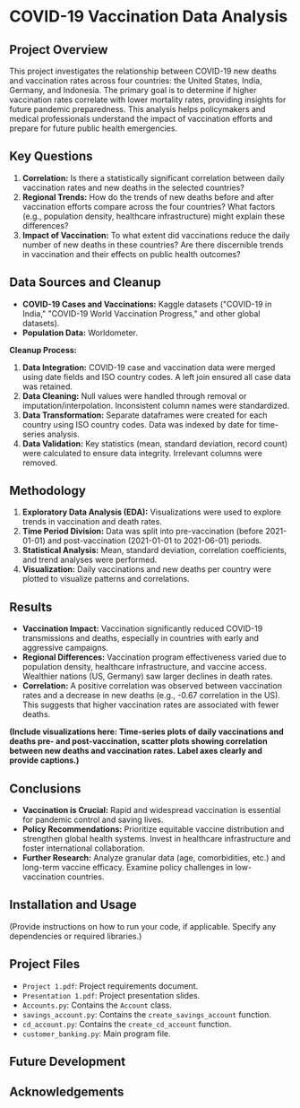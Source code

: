 # COVID-19 Vaccination Data Analysis

## Project Overview

This project investigates the relationship between COVID-19 new deaths and vaccination rates across four countries: the United States, India, Germany, and Indonesia.  The primary goal is to determine if higher vaccination rates correlate with lower mortality rates, providing insights for future pandemic preparedness.  This analysis helps policymakers and medical professionals understand the impact of vaccination efforts and prepare for future public health emergencies.

## Key Questions

1. **Correlation:** Is there a statistically significant correlation between daily vaccination rates and new deaths in the selected countries?
2. **Regional Trends:** How do the trends of new deaths before and after vaccination efforts compare across the four countries? What factors (e.g., population density, healthcare infrastructure) might explain these differences?
3. **Impact of Vaccination:** To what extent did vaccinations reduce the daily number of new deaths in these countries? Are there discernible trends in vaccination and their effects on public health outcomes?

## Data Sources and Cleanup

* **COVID-19 Cases and Vaccinations:** Kaggle datasets ("COVID-19 in India," "COVID-19 World Vaccination Progress," and other global datasets).
* **Population Data:** Worldometer.

**Cleanup Process:**

1. **Data Integration:** COVID-19 case and vaccination data were merged using date fields and ISO country codes. A left join ensured all case data was retained.
2. **Data Cleaning:** Null values were handled through removal or imputation/interpolation. Inconsistent column names were standardized.
3. **Data Transformation:** Separate dataframes were created for each country using ISO country codes. Data was indexed by date for time-series analysis.
4. **Data Validation:** Key statistics (mean, standard deviation, record count) were calculated to ensure data integrity. Irrelevant columns were removed.


## Methodology

1. **Exploratory Data Analysis (EDA):** Visualizations were used to explore trends in vaccination and death rates.
2. **Time Period Division:** Data was split into pre-vaccination (before 2021-01-01) and post-vaccination (2021-01-01 to 2021-06-01) periods.
3. **Statistical Analysis:** Mean, standard deviation, correlation coefficients, and trend analyses were performed.
4. **Visualization:**  Daily vaccinations and new deaths per country were plotted to visualize patterns and correlations.

## Results

* **Vaccination Impact:** Vaccination significantly reduced COVID-19 transmissions and deaths, especially in countries with early and aggressive campaigns.
* **Regional Differences:** Vaccination program effectiveness varied due to population density, healthcare infrastructure, and vaccine access.  Wealthier nations (US, Germany) saw larger declines in death rates.
* **Correlation:** A positive correlation was observed between vaccination rates and a decrease in new deaths (e.g., -0.67 correlation in the US).  This suggests that higher vaccination rates are associated with fewer deaths.

**(Include visualizations here: Time-series plots of daily vaccinations and deaths pre- and post-vaccination, scatter plots showing correlation between new deaths and vaccination rates.  Label axes clearly and provide captions.)**




## Conclusions

* **Vaccination is Crucial:**  Rapid and widespread vaccination is essential for pandemic control and saving lives.
* **Policy Recommendations:**  Prioritize equitable vaccine distribution and strengthen global health systems.  Invest in healthcare infrastructure and foster international collaboration.
* **Further Research:** Analyze granular data (age, comorbidities, etc.) and long-term vaccine efficacy.  Examine policy challenges in low-vaccination countries.


## Installation and Usage

(Provide instructions on how to run your code, if applicable.  Specify any dependencies or required libraries.)

## Project Files

* `Project 1.pdf`: Project requirements document.
* `Presentation 1.pdf`: Project presentation slides.
* `Accounts.py`: Contains the `Account` class.
* `savings_account.py`:  Contains the `create_savings_account` function.
* `cd_account.py`: Contains the `create_cd_account` function.
* `customer_banking.py`: Main program file.


## Future Development



## Acknowledgements



